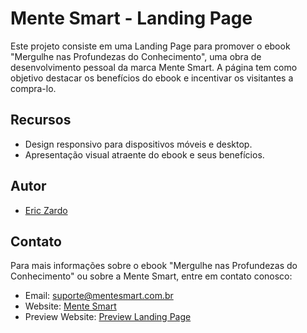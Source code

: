 # Mente Smart - Landing Page

Este projeto consiste em uma Landing Page para promover o ebook "Mergulhe nas Profundezas do Conhecimento", uma obra de desenvolvimento pessoal da marca Mente Smart. A página tem como objetivo destacar os benefícios do ebook e incentivar os visitantes a compra-lo.

## Recursos

- Design responsivo para dispositivos móveis e desktop.
- Apresentação visual atraente do ebook e seus benefícios.

## Autor

- [Eric Zardo](https://github.com/ericzardo)

## Contato

Para mais informações sobre o ebook "Mergulhe nas Profundezas do Conhecimento" ou sobre a Mente Smart, entre em contato conosco:

- Email: suporte@mentesmart.com.br
- Website: [Mente Smart](https://www.mentesmart.com.br)
- Preview Website: [Preview Landing Page](https://ericzardo.github.io/mentesmart-lp/)
